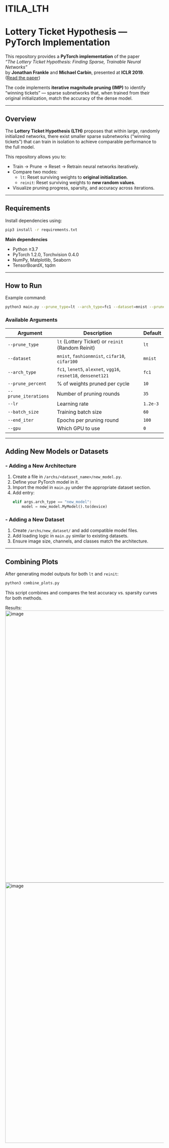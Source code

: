 # ITILA_LTH
#  Lottery Ticket Hypothesis — PyTorch Implementation



This repository provides a **PyTorch implementation** of the paper  
 *“The Lottery Ticket Hypothesis: Finding Sparse, Trainable Neural Networks”*  
by **Jonathan Frankle** and **Michael Carbin**, presented at **ICLR 2019**.  
([Read the paper](https://arxiv.org/abs/1803.03635))

The code implements **iterative magnitude pruning (IMP)** to identify “winning tickets” — sparse subnetworks that, when trained from their original initialization, match the accuracy of the dense model.

---

##  Overview

The **Lottery Ticket Hypothesis (LTH)** proposes that within large, randomly initialized networks, there exist smaller sparse subnetworks (“winning tickets”) that can train in isolation to achieve comparable performance to the full model.

This repository allows you to:
- Train → Prune → Reset → Retrain neural networks iteratively.
- Compare two modes:
  - `lt`: Reset surviving weights to **original initialization**.
  - `reinit`: Reset surviving weights to **new random values**.
- Visualize pruning progress, sparsity, and accuracy across iterations.

---

##  Requirements

Install dependencies using:

```bash
pip3 install -r requirements.txt
```

**Main dependencies**
- Python ≥3.7
- PyTorch 1.2.0, Torchvision 0.4.0
- NumPy, Matplotlib, Seaborn
- TensorBoardX, tqdm

---

##  How to Run

Example command:

```bash
python3 main.py --prune_type=lt --arch_type=fc1 --dataset=mnist --prune_percent=10 --prune_iterations=35
```

### Available Arguments

| Argument | Description | Default |
|-----------|--------------|----------|
| `--prune_type` | `lt` (Lottery Ticket) or `reinit` (Random Reinit) | `lt` |
| `--dataset` | `mnist`, `fashionmnist`, `cifar10`, `cifar100` | `mnist` |
| `--arch_type` | `fc1`, `lenet5`, `alexnet`, `vgg16`, `resnet18`, `densenet121` | `fc1` |
| `--prune_percent` | % of weights pruned per cycle | `10` |
| `--prune_iterations` | Number of pruning rounds | `35` |
| `--lr` | Learning rate | `1.2e-3` |
| `--batch_size` | Training batch size | `60` |
| `--end_iter` | Epochs per pruning round | `100` |
| `--gpu` | Which GPU to use | `0` |

---

##  Adding New Models or Datasets

### - Adding a New Architecture
1. Create a file in `/archs/<dataset_name>/new_model.py`.
2. Define your PyTorch model in it.
3. Import the model in `main.py` under the appropriate dataset section.
4. Add entry:
   ```python
   elif args.arch_type == "new_model":
       model = new_model.MyModel().to(device)
   ```

### - Adding a New Dataset
1. Create `/archs/new_dataset/` and add compatible model files.
2. Add loading logic in `main.py` similar to existing datasets.
3. Ensure image size, channels, and classes match the architecture.

---

##  Combining Plots

After generating model outputs for both `lt` and `reinit`:

```bash
python3 combine_plots.py
```

This script combines and compares the test accuracy vs. sparsity curves for both methods.  

Results:
<img width="941" height="865" alt="image" src="https://github.com/user-attachments/assets/51742ee3-7ed7-44b6-b60f-d24119b477f9" />
<img width="1035" height="828" alt="image" src="https://github.com/user-attachments/assets/a1662b27-c47e-40bd-bb9a-e44e132bd853" />
